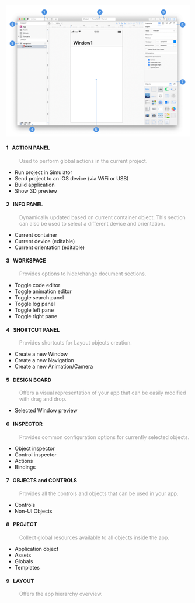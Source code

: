 ![UI Overview](../images/creo/creo_ui_1.png)

<div class="container">
	<div class="row">
	   <div class="col-lg-6">
	   <h4 class="title-badge"><span class="number-badge"><span>1</span></span>&nbsp;&nbsp;&nbsp;ACTION PANEL</h4>
	   <p style="color: #9e9e9e; margin-left: 36px;">Used to perform global actions in the current project.</p>
	   <ul>
			<li>Run project in Simulator</li>
			<li>Send project to an iOS device (via WiFi or USB)</li>
			<li>Build application</li>
			<li>Show 3D preview</li>
	   </ul>
	   </div>
	   <div class="col-lg-6">
	   <h4 class="title-badge"><span class="number-badge"><span>2</span></span>&nbsp;&nbsp;&nbsp;INFO PANEL</h4>
	   <p style="color: #9e9e9e; margin-left: 36px;">Dynamically updated based on current container object. This section can also be used to select a different device and orientation.</p>
	   <ul>
			<li>Current container</li>
			<li>Current device (editable)</li>
			<li>Current orientation (editable)</li>
	   </ul>
	   </div>
	</div>
	<div class="row">
	   <div class="col-lg-6">
	   <h4 class="title-badge"><span class="number-badge"><span>3</span></span>&nbsp;&nbsp;&nbsp;WORKSPACE</h4>
	   <p style="color: #9e9e9e; margin-left: 36px;">Provides options to hide/change document sections.</p>
	   <ul>
			<li>Toggle code editor</li>
			<li>Toggle animation editor</li>
			<li>Toggle search panel</li>
			<li>Toggle log panel</li>
			<li>Toggle left pane</li>
			<li>Toggle right pane</li>
	   </ul>
	   </div>
	   <div class="col-lg-6">
	   <h4 class="title-badge"><span class="number-badge"><span>4</span></span>&nbsp;&nbsp;&nbsp;SHORTCUT PANEL</h4>
	   <p style="color: #9e9e9e; margin-left: 36px;">Provides shortcuts for Layout objects creation.</p>
	   <ul>
			<li>Create a new Window</li>
			<li>Create a new Navigation</li>
			<li>Create a new Animation/Camera</li>
	   </ul>
	   </div>
	</div>
	<div class="row">
		<div class="col-lg-6">
		<h4 class="title-badge"><span class="number-badge"><span>5</span></span>&nbsp;&nbsp;&nbsp;DESIGN BOARD</h4>
		<p style="color: #9e9e9e; margin-left: 36px;">Offers a visual representation of your app that can be easily modified with drag and drop.</p>
		<ul>
			<li>Selected Window preview</li>
		</ul>
		</div>
		<div class="col-lg-6">
		<h4 class="title-badge"><span class="number-badge"><span>6</span></span>&nbsp;&nbsp;&nbsp;INSPECTOR</h4>
		<p style="color: #9e9e9e; margin-left: 36px;">Provides common configuration options for currently selected objects.</p>
		<ul>
			<li>Object inspector</li>
			<li>Control inspector</li>
			<li>Actions</li>
			<li>Bindings</li>
		</ul>
		</div>
	</div>
	<div class="row">
		<div class="col-lg-6">
		<h4 class="title-badge"><span class="number-badge"><span>7</span></span>&nbsp;&nbsp;&nbsp;OBJECTS and CONTROLS</h4>
		<p style="color: #9e9e9e; margin-left: 36px;">Provides all the controls and objects that can be used in your app.</p>
		<ul>
			<li>Controls</li>
			<li>Non-UI Objects</li>
		</ul>
		</div>
		<div class="col-lg-6">
		<h4 class="title-badge"><span class="number-badge"><span>8</span></span>&nbsp;&nbsp;&nbsp;PROJECT</h4>
		<p style="color: #9e9e9e; margin-left: 36px;">Collect global resources available to all objects inside the app.</p>
		<ul>
			<li>Application object</li>
			<li>Assets</li>
			<li>Globals</li>
			<li>Templates</li>
		</ul>
		</div>
	</div>
	<div class="row">
		<div class="col-lg-6">
		<h4 class="title-badge"><span class="number-badge"><span>9</span></span>&nbsp;&nbsp;&nbsp;LAYOUT</h4>
		<p style="color: #9e9e9e; margin-left: 36px;">Offers the app hierarchy overview.</p>
		</div>
		<div class="col-lg-6"></div>
	</div>
</div>